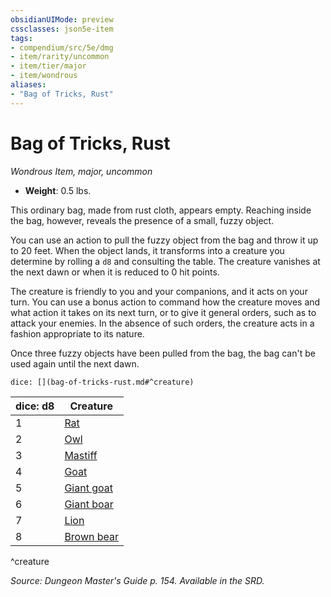```yaml
---
obsidianUIMode: preview
cssclasses: json5e-item
tags:
- compendium/src/5e/dmg
- item/rarity/uncommon
- item/tier/major
- item/wondrous
aliases: 
- "Bag of Tricks, Rust"
---
```

# Bag of Tricks, Rust
*Wondrous Item, major, uncommon*  

- **Weight**: 0.5 lbs.

This ordinary bag, made from rust cloth, appears empty. Reaching inside the bag, however, reveals the presence of a small, fuzzy object.

You can use an action to pull the fuzzy object from the bag and throw it up to 20 feet. When the object lands, it transforms into a creature you determine by rolling a `d8` and consulting the table. The creature vanishes at the next dawn or when it is reduced to 0 hit points.

The creature is friendly to you and your companions, and it acts on your turn. You can use a bonus action to command how the creature moves and what action it takes on its next turn, or to give it general orders, such as to attack your enemies. In the absence of such orders, the creature acts in a fashion appropriate to its nature.

Once three fuzzy objects have been pulled from the bag, the bag can't be used again until the next dawn.

`dice: [](bag-of-tricks-rust.md#^creature)`

| dice: d8 | Creature |
|----------|----------|
| 1 | [Rat](rat.md) |
| 2 | [Owl](owl.md) |
| 3 | [Mastiff](git/3-Mechanics/CLI/bestiary/beast/mastiff.md) |
| 4 | [Goat](git/3-Mechanics/CLI/bestiary/beast/goat.md) |
| 5 | [Giant goat](giant-goat.md) |
| 6 | [Giant boar](giant-boar.md) |
| 7 | [Lion](lion.md) |
| 8 | [Brown bear](brown-bear.md) |
^creature

*Source: Dungeon Master's Guide p. 154. Available in the SRD.*